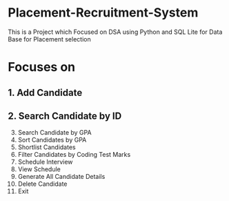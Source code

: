# Placement-Recruitment-System
This is a Project which Focused on DSA using Python and SQL Lite for Data Base for Placement selection

# Focuses on
## 1. Add Candidate
## 2. Search Candidate by ID
 3. Search Candidate by GPA
 4. Sort Candidates by GPA
 5. Shortlist Candidates
 6. Filter Candidates by Coding Test Marks
 7. Schedule Interview
 8. View Schedule
 9. Generate All Candidate Details
 10. Delete Candidate
 11. Exit
